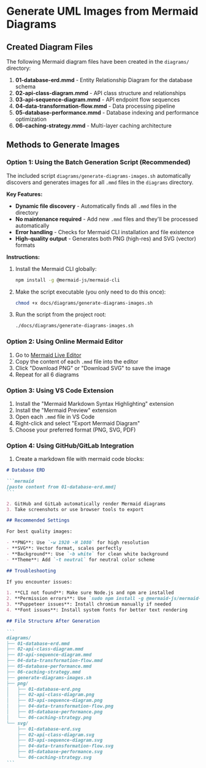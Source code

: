 # Generate UML Images from Mermaid Diagrams

## Created Diagram Files

The following Mermaid diagram files have been created in the `diagrams/` directory:

1. **01-database-erd.mmd** - Entity Relationship Diagram for the database schema
2. **02-api-class-diagram.mmd** - API class structure and relationships
3. **03-api-sequence-diagram.mmd** - API endpoint flow sequences
4. **04-data-transformation-flow.mmd** - Data processing pipeline
5. **05-database-performance.mmd** - Database indexing and performance optimization
6. **06-caching-strategy.mmd** - Multi-layer caching architecture

## Methods to Generate Images

### Option 1: Using the Batch Generation Script (Recommended)

The included script `diagrams/generate-diagrams-images.sh` automatically discovers and generates images for all `.mmd` files in the `diagrams` directory.

**Key Features:**

- **Dynamic file discovery** - Automatically finds all `.mmd` files in the directory
- **No maintenance required** - Add new `.mmd` files and they'll be processed automatically
- **Error handling** - Checks for Mermaid CLI installation and file existence
- **High-quality output** - Generates both PNG (high-res) and SVG (vector) formats

**Instructions:**

1.  Install the Mermaid CLI globally:
    ```bash
    npm install -g @mermaid-js/mermaid-cli
    ```
2.  Make the script executable (you only need to do this once):
    ```bash
    chmod +x docs/diagrams/generate-diagrams-images.sh
    ```
3.  Run the script from the project root:
    ```bash
    ./docs/diagrams/generate-diagrams-images.sh
    ```

### Option 2: Using Online Mermaid Editor

1. Go to [Mermaid Live Editor](https://mermaid.live/)
2. Copy the content of each `.mmd` file into the editor
3. Click "Download PNG" or "Download SVG" to save the image
4. Repeat for all 6 diagrams

### Option 3: Using VS Code Extension

1. Install the "Mermaid Markdown Syntax Highlighting" extension
2. Install the "Mermaid Preview" extension
3. Open each `.mmd` file in VS Code
4. Right-click and select "Export Mermaid Diagram"
5. Choose your preferred format (PNG, SVG, PDF)

### Option 4: Using GitHub/GitLab Integration

1. Create a markdown file with mermaid code blocks:

````markdown
# Database ERD

```mermaid
[paste content from 01-database-erd.mmd]
```

2. GitHub and GitLab automatically render Mermaid diagrams
3. Take screenshots or use browser tools to export

## Recommended Settings

For best quality images:

- **PNG**: Use `-w 1920 -H 1080` for high resolution
- **SVG**: Vector format, scales perfectly
- **Background**: Use `-b white` for clean white background
- **Theme**: Add `-t neutral` for neutral color scheme

## Troubleshooting

If you encounter issues:

1. **CLI not found**: Make sure Node.js and npm are installed
2. **Permission errors**: Use `sudo npm install -g @mermaid-js/mermaid-cli`
3. **Puppeteer issues**: Install chromium manually if needed
4. **Font issues**: Install system fonts for better text rendering

## File Structure After Generation

```
diagrams/
├── 01-database-erd.mmd
├── 02-api-class-diagram.mmd
├── 03-api-sequence-diagram.mmd
├── 04-data-transformation-flow.mmd
├── 05-database-performance.mmd
├── 06-caching-strategy.mmd
├── generate-diagrams-images.sh
├── png/
│   ├── 01-database-erd.png
│   ├── 02-api-class-diagram.png
│   ├── 03-api-sequence-diagram.png
│   ├── 04-data-transformation-flow.png
│   ├── 05-database-performance.png
│   └── 06-caching-strategy.png
└── svg/
    ├── 01-database-erd.svg
    ├── 02-api-class-diagram.svg
    ├── 03-api-sequence-diagram.svg
    ├── 04-data-transformation-flow.svg
    ├── 05-database-performance.svg
    └── 06-caching-strategy.svg
```
````
